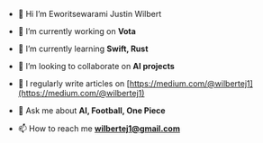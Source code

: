 
- 👋 Hi I’m Eworitsewarami Justin Wilbert

- 🔭 I’m currently working on **Vota**

- 🌱 I’m currently learning **Swift, Rust**

- 👯 I’m looking to collaborate on **AI projects**

- 📝 I regularly write articles on [https://medium.com/@wilbertej1](https://medium.com/@wilbertej1)

- 💬 Ask me about **AI, Football, One Piece**

- 📫 How to reach me **wilbertej1@gmail.com**


